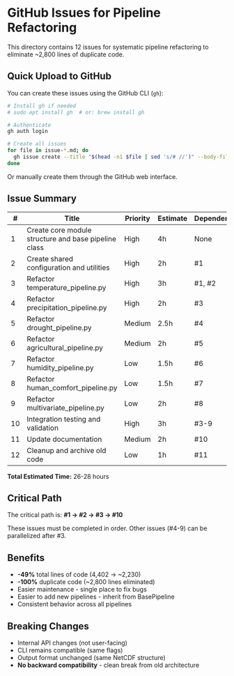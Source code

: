 # GitHub Issues for Pipeline Refactoring

This directory contains 12 issues for systematic pipeline refactoring to eliminate ~2,800 lines of duplicate code.

## Quick Upload to GitHub

You can create these issues using the GitHub CLI (`gh`):

```bash
# Install gh if needed
# sudo apt install gh  # or: brew install gh

# Authenticate
gh auth login

# Create all issues
for file in issue-*.md; do
  gh issue create --title "$(head -n1 $file | sed 's/# //')" --body-file "$file"
done
```

Or manually create them through the GitHub web interface.

## Issue Summary

| # | Title | Priority | Estimate | Dependencies |
|---|-------|----------|----------|--------------|
| 1 | Create core module structure and base pipeline class | High | 4h | None |
| 2 | Create shared configuration and utilities | High | 2h | #1 |
| 3 | Refactor temperature_pipeline.py | High | 3h | #1, #2 |
| 4 | Refactor precipitation_pipeline.py | High | 2h | #3 |
| 5 | Refactor drought_pipeline.py | Medium | 2.5h | #4 |
| 6 | Refactor agricultural_pipeline.py | Medium | 2h | #5 |
| 7 | Refactor humidity_pipeline.py | Low | 1.5h | #6 |
| 8 | Refactor human_comfort_pipeline.py | Low | 1.5h | #7 |
| 9 | Refactor multivariate_pipeline.py | Low | 2h | #8 |
| 10 | Integration testing and validation | High | 3h | #3-9 |
| 11 | Update documentation | Medium | 2h | #10 |
| 12 | Cleanup and archive old code | Low | 1h | #11 |

**Total Estimated Time:** 26-28 hours

## Critical Path

The critical path is: **#1 → #2 → #3 → #10**

These issues must be completed in order. Other issues (#4-9) can be parallelized after #3.

## Benefits

- **-49%** total lines of code (4,402 → ~2,230)
- **-100%** duplicate code (~2,800 lines eliminated)
- Easier maintenance - single place to fix bugs
- Easier to add new pipelines - inherit from BasePipeline
- Consistent behavior across all pipelines

## Breaking Changes

- Internal API changes (not user-facing)
- CLI remains compatible (same flags)
- Output format unchanged (same NetCDF structure)
- **No backward compatibility** - clean break from old architecture
